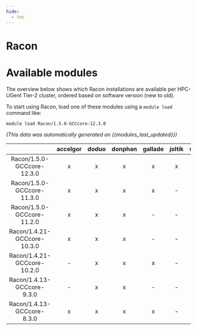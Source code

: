```yaml
---
hide:
  - toc
---
```


Racon
=====

# Available modules


The overview below shows which Racon installations are available per HPC-UGent Tier-2 cluster, ordered based on software version (new to old).

To start using Racon, load one of these modules using a `module load` command like:

```shell
module load Racon/1.5.0-GCCcore-12.3.0
```

*(This data was automatically generated on {{modules_last_updated}})*  

| |accelgor|doduo|donphan|gallade|joltik|shinx|skitty|
| :---: | :---: | :---: | :---: | :---: | :---: | :---: | :---: |
|Racon/1.5.0-GCCcore-12.3.0|x|x|x|x|x|x|x|
|Racon/1.5.0-GCCcore-11.3.0|x|x|x|x|-|-|-|
|Racon/1.5.0-GCCcore-11.2.0|x|x|x|-|-|-|-|
|Racon/1.4.21-GCCcore-10.3.0|x|x|x|-|-|-|-|
|Racon/1.4.21-GCCcore-10.2.0|-|x|x|x|-|-|-|
|Racon/1.4.13-GCCcore-9.3.0|-|x|x|-|-|-|-|
|Racon/1.4.13-GCCcore-8.3.0|x|x|x|x|-|-|-|
